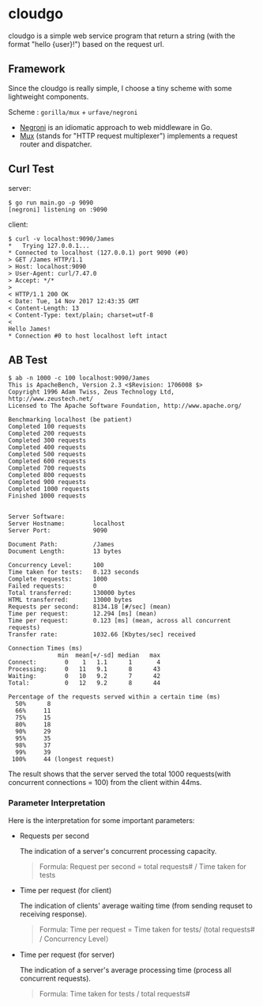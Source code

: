 [Negroni]: https://github.com/urfave/negroni

[Mux]: http://www.gorillatoolkit.org/pkg/mux

# cloudgo
cloudgo is a simple web service program that return a string (with the format "hello {user}!") based on the request url.

## Framework
Since the cloudgo is really simple, I choose a tiny scheme with some lightweight components.

Scheme : `gorilla/mux` + `urfave/negroni`

- [Negroni][] is an idiomatic approach to web middleware in Go.
- [Mux][] (stands for "HTTP request multiplexer") implements a request router and dispatcher.

## Curl Test
server:
```
$ go run main.go -p 9090
[negroni] listening on :9090
```

client:
```
$ curl -v localhost:9090/James
*   Trying 127.0.0.1...
* Connected to localhost (127.0.0.1) port 9090 (#0)
> GET /James HTTP/1.1
> Host: localhost:9090
> User-Agent: curl/7.47.0
> Accept: */*
>
< HTTP/1.1 200 OK
< Date: Tue, 14 Nov 2017 12:43:35 GMT
< Content-Length: 13
< Content-Type: text/plain; charset=utf-8
<
Hello James!
* Connection #0 to host localhost left intact
```

## AB Test
```
$ ab -n 1000 -c 100 localhost:9090/James
This is ApacheBench, Version 2.3 <$Revision: 1706008 $>
Copyright 1996 Adam Twiss, Zeus Technology Ltd, http://www.zeustech.net/
Licensed to The Apache Software Foundation, http://www.apache.org/

Benchmarking localhost (be patient)
Completed 100 requests
Completed 200 requests
Completed 300 requests
Completed 400 requests
Completed 500 requests
Completed 600 requests
Completed 700 requests
Completed 800 requests
Completed 900 requests
Completed 1000 requests
Finished 1000 requests


Server Software:
Server Hostname:        localhost
Server Port:            9090

Document Path:          /James
Document Length:        13 bytes

Concurrency Level:      100
Time taken for tests:   0.123 seconds
Complete requests:      1000
Failed requests:        0
Total transferred:      130000 bytes
HTML transferred:       13000 bytes
Requests per second:    8134.18 [#/sec] (mean)
Time per request:       12.294 [ms] (mean)
Time per request:       0.123 [ms] (mean, across all concurrent requests)
Transfer rate:          1032.66 [Kbytes/sec] received

Connection Times (ms)
              min  mean[+/-sd] median   max
Connect:        0    1   1.1      1       4
Processing:     0   11   9.1      8      43
Waiting:        0   10   9.2      7      42
Total:          0   12   9.2      8      44

Percentage of the requests served within a certain time (ms)
  50%      8
  66%     11
  75%     15
  80%     18
  90%     29
  95%     35
  98%     37
  99%     39
 100%     44 (longest request)
```

The result shows that the server served the total 1000 requests(with concurrent connections = 100) from the client within 44ms.

### Parameter Interpretation
Here is the interpretation for some important parameters:

- Requests per second

    The indication of a server's concurrent processing capacity.
    > Formula: Request per second = total requests# / Time taken for tests


- Time per request (for client)

    The indication of clients' average waiting time (from sending requset to receiving response).
    > Formula: Time per request = Time taken for tests/ (total requests# / Concurrency Level）

- Time per request (for server)

    The indication of a server's average processing time (process all concurrent requests).
    > Formula: Time taken for tests / total requests#
